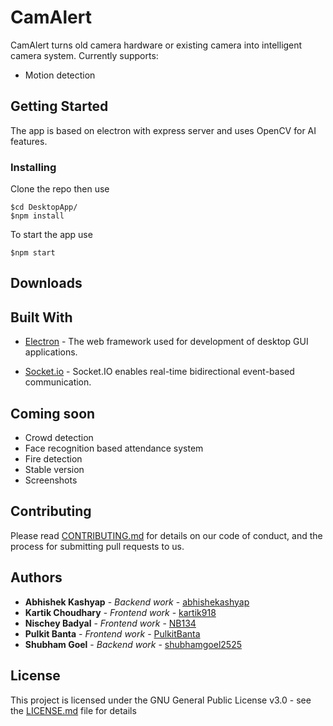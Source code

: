 # CamAlert

CamAlert turns old camera hardware or existing camera into intelligent camera system. Currently supports:
* Motion detection

## Getting Started

The app is based on electron with express server and uses OpenCV for AI features.

### Installing

Clone the repo then use

```
$cd DesktopApp/
$npm install
```

To start the app use

```
$npm start
```

<!-- ## Screenshots -->

<!-- ![Homepage](screenshots/red5.png "Landing page") -->
<!-- ![Playlist](screenshots/yellow5.png "Playlist page") -->
<!-- ![NowPlaying](screenshots/pink5.png "Now playing") -->

## Downloads
<!-- * [Releases](https://github.com/abhishekashyap/YoutubeMusic/releases) -->

## Built With

* [Electron](https://electronjs.org) - The web framework used for development of desktop GUI applications.

* [Socket.io](https://socket.io) - Socket.IO enables real-time bidirectional event-based communication.

## Coming soon

* Crowd detection
* Face recognition based attendance system
* Fire detection
* Stable version
* Screenshots

## Contributing

Please read [CONTRIBUTING.md](CONTRIBUTING.md) for details on our code of conduct, and the process for submitting pull requests to us.

## Authors

* **Abhishek Kashyap** - *Backend work* - [abhishekashyap](https://github.com/abhishekashyap)
* **Kartik Choudhary** - *Frontend work* - [kartik918](https://github.com/kartik918)
* **Nischey Badyal** - *Frontend work* - [NB134](https://github.com/NB134)
* **Pulkit Banta** - *Frontend work* - [PulkitBanta](https://github.com/PulkitBanta)
* **Shubham Goel** - *Backend work* - [shubhamgoel2525](https://github.com/shubhamgoel2525)

## License

This project is licensed under the GNU General Public License v3.0 - see the [LICENSE.md](LICENSE) file for details

